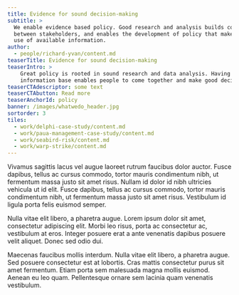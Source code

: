 ```yaml
---
title: Evidence for sound decision-making
subtitle: >
  We enable evidence based policy. Good research and analysis builds consensus
  between stakeholders, and enables the development of policy that makes best
  use of available information.
author: 
  - people/richard-yvan/content.md
teaserTitle: Evidence for sound decision-making
teaserIntro: >
    Great policy is rooted in sound research and data analysis. Having a trusted
    information base enables people to come together and make good decisions.
teaserCTAdescriptor: some text
teaserCTAbutton: Read more
teaserAnchorId: policy
banner: /images/whatwedo_header.jpg
sortorder: 3
tiles:
  - work/delphi-case-study/content.md
  - work/paua-management-case-study/content.md
  - work/seabird-risk/content.md
  - work/warp-strike/content.md
---
```

Vivamus sagittis lacus vel augue laoreet rutrum faucibus dolor auctor. Fusce dapibus, tellus ac cursus commodo, tortor mauris condimentum nibh, ut fermentum massa justo sit amet risus. Nullam id dolor id nibh ultricies vehicula ut id elit. Fusce dapibus, tellus ac cursus commodo, tortor mauris condimentum nibh, ut fermentum massa justo sit amet risus. Vestibulum id ligula porta felis euismod semper.

Nulla vitae elit libero, a pharetra augue. Lorem ipsum dolor sit amet, consectetur adipiscing elit. Morbi leo risus, porta ac consectetur ac, vestibulum at eros. Integer posuere erat a ante venenatis dapibus posuere velit aliquet. Donec sed odio dui.

Maecenas faucibus mollis interdum. Nulla vitae elit libero, a pharetra augue. Sed posuere consectetur est at lobortis. Cras mattis consectetur purus sit amet fermentum. Etiam porta sem malesuada magna mollis euismod. Aenean eu leo quam. Pellentesque ornare sem lacinia quam venenatis vestibulum.